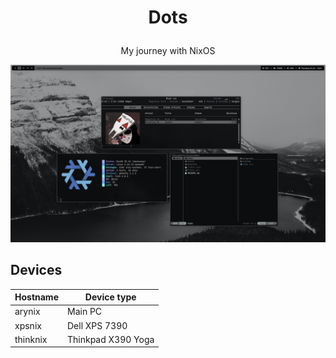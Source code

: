 # <p align="center">Dots</p>

<p align="center">My journey with NixOS</p>

![preview](img/mehs.png?raw=true)

## Devices

| Hostname  | Device type                                                    |
|-----------|----------------------------------------------------------------|
| arynix    | Main PC                                                        |
| xpsnix    | Dell XPS 7390                                                  |
| thinknix  | Thinkpad X390 Yoga                                             |

